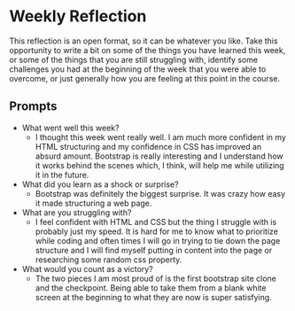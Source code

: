 # Weekly Reflection
This reflection is an open format, so it can be whatever you like. Take this opportunity to write a bit on some of the things you have learned this week, or some of the things that you are still struggling with, identify some challenges you had at the beginning of the week that you were able to overcome, or just generally how you are feeling at this point in the course.

## Prompts
- What went well this week?
  * I thought this week went really well. I am much more confident in my HTML structuring and my confidence in CSS has improved an absurd amount. Bootstrap is really interesting and I understand how it works behind the scenes which, I think, will help me while utilizing it in the future.
- What did you learn as a shock or surprise?
  * Bootstrap was definitely the biggest surprise. It was crazy how easy it made structuring a web page.
- What are you struggling with?
  * I feel confident with HTML and CSS but the thing I struggle with is probably just my speed. It is hard for me to know what to prioritize while coding and often times I will go in trying to tie down the page structure and I will find myself putting in content into the page or researching some random css property.
- What would you count as a victory?
  * The two pieces I am most proud of is the first bootstrap site clone and the checkpoint. Being able to take them from a blank white screen at the beginning to what they are now is super satisfying.
